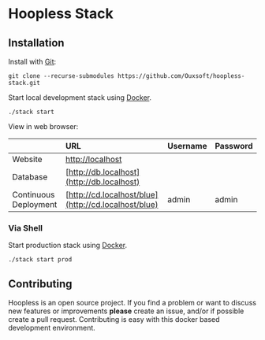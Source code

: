 # Hoopless Stack

## Installation

Install with [Git](https://git-scm.com/):
```shell script
git clone --recurse-submodules https://github.com/Ouxsoft/hoopless-stack.git
```

Start local development stack using [Docker](https://docs.docker.com/get-docker/).

```shell script
./stack start
```

View in web browser:

|  | URL | Username | Password
| :--- | :--- | :--- | :--- |
| Website | [http://localhost](http://localhost) | | |
| Database | [http://db.localhost](http://db.localhost) | | |
| Continuous Deployment | [http://cd.localhost/blue](http://cd.localhost/blue) | admin | admin |

### Via Shell

Start production stack using [Docker](https://docs.docker.com/get-docker/).

```shell script
./stack start prod
```

## Contributing
Hoopless is an open source project. If you find a problem or want to discuss new features or improvements
**please** create an issue, and/or if possible create a pull request. Contributing is easy with this
docker based development environment.